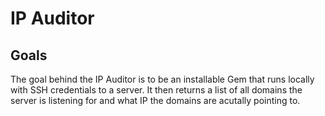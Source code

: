 # IP Auditor

## Goals

The goal behind the IP Auditor is to be an installable Gem that runs locally with SSH credentials to a server. It then returns a list of all domains the server is listening for and what IP the domains are acutally pointing to.